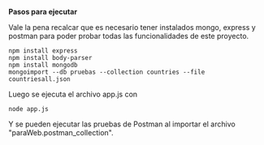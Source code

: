 **Pasos para ejecutar**

Vale la pena recalcar que es necesario tener instalados mongo, express y postman para poder probar todas las funcionalidades de este proyecto.

~~~~
npm install express
npm install body-parser
npm install mongodb
mongoimport --db pruebas --collection countries --file countriesall.json
~~~~

Luego se ejecuta el archivo app.js con

~~~~
node app.js
~~~~

Y se pueden ejecutar las pruebas de Postman al importar el archivo "paraWeb.postman_collection".
